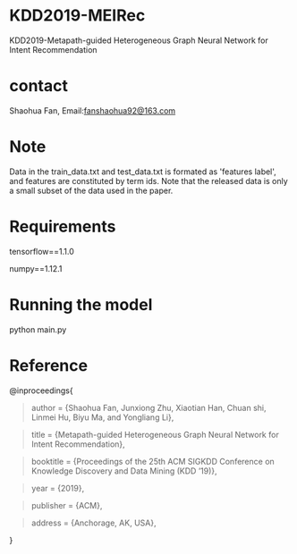 # KDD2019-MEIRec
KDD2019-Metapath-guided Heterogeneous Graph Neural Network for Intent Recommendation

# contact
Shaohua Fan, Email:fanshaohua92@163.com

# Note
Data in the train_data.txt and test_data.txt is formated as 'features label', and features are constituted by term ids. Note that the released data is only a small subset of the data used in the paper.

# Requirements
tensorflow==1.1.0

numpy==1.12.1

# Running the model
python main.py


# Reference
@inproceedings{

> author = {Shaohua Fan, Junxiong Zhu, Xiaotian Han, Chuan shi, Linmei Hu, Biyu Ma, and Yongliang Li},
 
> title = {Metapath-guided Heterogeneous Graph Neural Network for Intent Recommendation},
 
> booktitle = {Proceedings of the 25th ACM SIGKDD Conference on Knowledge Discovery and Data Mining (KDD ’19)},

> year = {2019}, 

> publisher = {ACM},

> address = {Anchorage, AK, USA},
 
}

